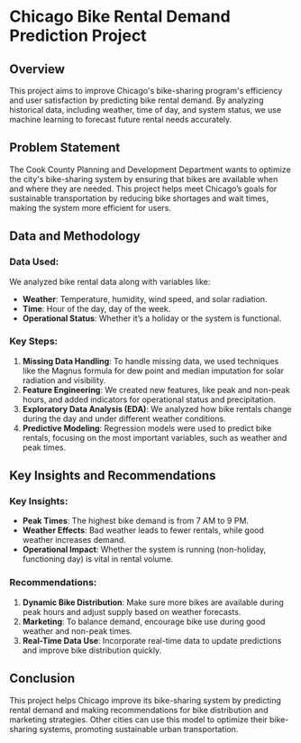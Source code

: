 # Chicago Bike Rental Demand Prediction Project

## Overview
This project aims to improve Chicago's bike-sharing program's efficiency and user satisfaction by predicting bike rental demand. By analyzing historical data, including weather, time of day, and system status, we use machine learning to forecast future rental needs accurately.

## Problem Statement
The Cook County Planning and Development Department wants to optimize the city's bike-sharing system by ensuring that bikes are available when and where they are needed. This project helps meet Chicago’s goals for sustainable transportation by reducing bike shortages and wait times, making the system more efficient for users.

## Data and Methodology
### Data Used:
We analyzed bike rental data along with variables like:
- **Weather**: Temperature, humidity, wind speed, and solar radiation.
- **Time**: Hour of the day, day of the week.
- **Operational Status**: Whether it’s a holiday or the system is functional.

### Key Steps:
1. **Missing Data Handling**: To handle missing data, we used techniques like the Magnus formula for dew point and median imputation for solar radiation and visibility.
2. **Feature Engineering**: We created new features, like peak and non-peak hours, and added indicators for operational status and precipitation.
3. **Exploratory Data Analysis (EDA)**: We analyzed how bike rentals change during the day and under different weather conditions.
4. **Predictive Modeling**: Regression models were used to predict bike rentals, focusing on the most important variables, such as weather and peak times.

## Key Insights and Recommendations
### Key Insights:
- **Peak Times**: The highest bike demand is from 7 AM to 9 PM.
- **Weather Effects**: Bad weather leads to fewer rentals, while good weather increases demand.
- **Operational Impact**: Whether the system is running (non-holiday, functioning day) is vital in rental volume.

### Recommendations:
1. **Dynamic Bike Distribution**: Make sure more bikes are available during peak hours and adjust supply based on weather forecasts.
2. **Marketing**: To balance demand, encourage bike use during good weather and non-peak times.
3. **Real-Time Data Use**: Incorporate real-time data to update predictions and improve bike distribution quickly.

## Conclusion
This project helps Chicago improve its bike-sharing system by predicting rental demand and making recommendations for bike distribution and marketing strategies. Other cities can use this model to optimize their bike-sharing systems, promoting sustainable urban transportation.

